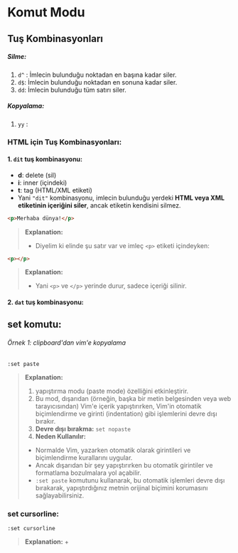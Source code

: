 # Komut Modu

## Tuş Kombinasyonları
##### Silme:
1. `d^` : İmlecin bulunduğu noktadan en başına kadar siler.
2. `d$`: İmlecin bulunduğu noktadan en sonuna kadar siler.
3. `dd`: İmlecin bulunduğu tüm satırı siler.

##### Kopyalama:
1. `yy` : 

### HTML için Tuş Kombinasyonları:

#### 1. `dit` tuş kombinasyonu:

+ **d**: delete (sil)
+ **i**: inner (içindeki)
+ **t**: tag (HTML/XML etiketi)
+ Yani `"dit"` kombinasyonu, imlecin bulunduğu yerdeki **HTML veya XML etiketinin içeriğini siler**, ancak etiketin kendisini silmez.

```html
<p>Merhaba dünya!</p>
```

> **Explanation:**
> + Diyelim ki elinde şu satır var ve imleç `<p>` etiketi içindeyken:

```html
<p></p>
```

> **Explanation:**
> + Yani `<p>` ve `</p>` yerinde durur, sadece içeriği silinir.

#### 2. `dat` tuş kombinasyonu:


## set komutu:
###### Örnek 1: clipboard'dan vim'e kopyalama
```vim
:set paste 
```
> **Explanation:**
> 1. yapıştırma modu (paste mode) özelliğini etkinleştirir.
> 2. Bu mod, dışarıdan (örneğin, başka bir metin belgesinden veya web tarayıcısından) Vim'e içerik yapıştırırken, Vim'in otomatik biçimlendirme ve girinti (indentation) gibi işlemlerini devre dışı bırakır.
> 3. **Devre dışı bırakma:**   `set nopaste`
> 4. **Neden Kullanılır:**
> 	- Normalde Vim, yazarken otomatik olarak girintileri ve biçimlendirme kurallarını uygular.
> 	- Ancak dışarıdan bir şey yapıştırırken bu otomatik girintiler ve formatlama bozulmalara yol açabilir.
> 	- `:set paste` komutunu kullanarak, bu otomatik işlemleri devre dışı bırakarak, yapıştırdığınız metnin orijinal biçimini korumasını sağlayabilirsiniz.


### set cursorline:

```vim
:set cursorline
```
> **Explanation:**
> + 


